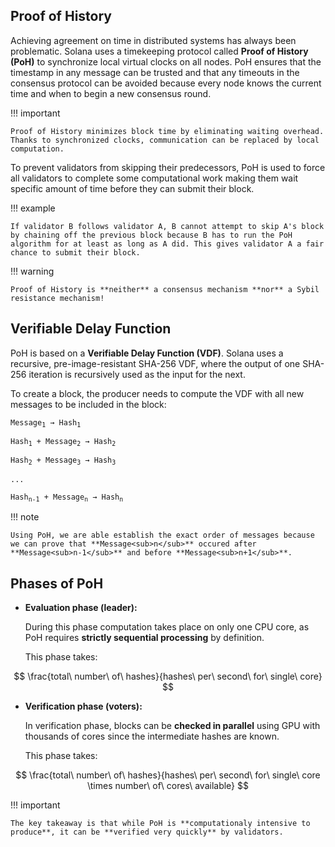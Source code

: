 ## Proof of History

Achieving agreement on time in distributed systems has always been problematic. Solana uses a timekeeping protocol called **Proof of History (PoH)** to synchronize local virtual clocks on all nodes. PoH ensures that the timestamp in any message can be trusted and that any timeouts in the consensus protocol can be avoided because every node knows the current time and when to begin a new consensus round.

!!! important

    Proof of History minimizes block time by eliminating waiting overhead. Thanks to synchronized clocks, communication can be replaced by local computation.

To prevent validators from skipping their predecessors, PoH is used to force all validators to complete some computational work making them wait specific amount of time before they can submit their block.

!!! example

    If validator B follows validator A, B cannot attempt to skip A's block by chaining off the previous block because B has to run the PoH algorithm for at least as long as A did. This gives validator A a fair chance to submit their block.

!!! warning

    Proof of History is **neither** a consensus mechanism **nor** a Sybil resistance mechanism!

## Verifiable Delay Function

PoH is based on a **Verifiable Delay Function (VDF)**. Solana uses a recursive, pre-image-resistant SHA-256 VDF, where the output of one SHA-256 iteration is recursively used as the input for the next.

To create a block, the producer needs to compute the VDF with all new messages to be included in the block:

<pre><code>Message<sub>1</sub> → Hash<sub>1</sub> <br>
Hash<sub>1</sub> + Message<sub>2</sub> → Hash<sub>2</sub> <br>
Hash<sub>2</sub> + Message<sub>3</sub> → Hash<sub>3</sub> <br>
... <br>
Hash<sub>n-1</sub> + Message<sub>n</sub> → Hash<sub>n</sub></code></pre>

!!! note

    Using PoH, we are able establish the exact order of messages because we can prove that **Message<sub>n</sub>** occured after **Message<sub>n-1</sub>** and before **Message<sub>n+1</sub>**.

## Phases of PoH

- **Evaluation phase (leader):**

    During this phase computation takes place on only one CPU core, as PoH requires **strictly sequential processing** by definition.

    This phase takes:

$$
\frac{total\ number\ of\ hashes}{hashes\ per\ second\ for\ single\ core}
$$

- **Verification phase (voters):**

    In verification phase, blocks can be **checked in parallel** using GPU with thousands of cores since the intermediate hashes are known.

    This phase takes:

$$
\frac{total\ number\ of\ hashes}{hashes\ per\ second\ for\ single\ core \times number\ of\ cores\ available}
$$

!!! important

    The key takeaway is that while PoH is **computationaly intensive to produce**, it can be **verified very quickly** by validators.




<!-- ![Blockchain](../../images/blockchain.png) -->
